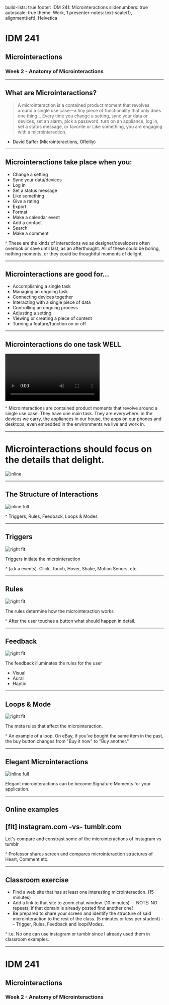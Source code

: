 build-lists: true
footer: IDM 241: Microinteractions
slidenumbers: true
autoscale: true
theme: Work, 1
presenter-notes: text-scale(1), alignment(left), Helvetica

# IDM 241

## Microinteractions

### Week 2 - Anatomy of Microinteractions

---

## What are Microinteractions?

> A microinteraction is a contained product moment that revolves around a single use case—a tiny piece of functionality that only does one thing... Every time you change a setting, sync your data or devices, set an alarm, pick a password, turn on an appliance, log in, set a status message, or favorite or Like something, you are engaging with a microinteraction. 

- David Saffer (Microinteractions, OReilly)

---

## Microinteractions take place when you:

- Change a setting
- Sync your data/devices
- Log in
- Set a status message
- Like something
- Give a rating
- Export
- Format
- Make a calendar event
- Add a contact
- Search
- Make a comment

^ These are the kinds of interactions we as designer/developers often overlook or save until last, as an afterthought. All of these could be boring, nothing moments, or they could be thoughtful moments of delight.

---

## Microinteractions are good for...

- Accomplishing a single task
- Managing an ongoing task
- Connecting devices together
- Interacting with a single piece of data
- Controlling an ongoing process
- Adjusting a setting
- Viewing or creating a piece of content
- Turning a feature/function on or off

---

## Microinteractions do one task WELL

![fill autoplay loop](../videos/Upload-Button-to-Circular-Progress-Bar-MicroInteraction.mp4)

^ Microinteractions are contained product moments that revolve around a single use case. They have one main task. They are everywhere: in the devices we carry, the appliances in our house, the apps on our phones and desktops, even embedded in the environments we live and work in.

---

# Microinteractions should focus on the details that delight.

![inline](../images/what-is-a-mobile-wallet.jpg)

---

## The Structure of Interactions

![inline full](../images/StructureOfInteractions.png)

^ Triggers, Rules, Feedback, Loops & Modes

---

## Triggers

![right fit](../images/trigger.png)

Triggers initiate the microinteraction

^ (a.k.a events). Click, Touch, Hover, Shake, Motion Senors, etc.


---

## Rules

![right fit](../images/rules.png)

The rules determine how the microinteraction works

^ After the user touches a button what should happen in detail.

---

## Feedback

![right fit](../images/feedback.png)

The feedback illuminates the rules for the user

- Visual
- Aural
- Haptic

---

## Loops & Mode

![right fit](../images/loops.png)

The meta rules that affect the microinteraction.

^ An example of a loop. On eBay, if you’ve bought the same item in the past, the buy button changes from "Buy it now" to "Buy another."

---

## Elegant Microinteractions

![inline full](../images/StructureOfInteractions.png)

Elegant microinteractions can be become Signature Moments for your application.

---

## Online examples

## [fit] instagram.com -vs- tumblr.com

Let's compare and constrast some of the microinteractions of instagram vs tumblr

^ Professor shares screen and compares microinteraction structures of  Heart, Comment etc.

---

## Classroom exercise

- Find a web site that has at least one interesting microinteraction. (15 minutes)
- Add a link to that site to zoom chat window. (10 minutes)
-- NOTE: NO repeats, if that domain is already posted find another one!
- Be prepared to share your screen and identify the structure of said microinteraction to the rest of the class. (5 minutes or less per student)
-- Trigger, Rules, Feedback and loop/Modes.

^ i.e. No one can use instagram or tumblr since I already used them in classroom examples.

---

# IDM 241

## Microinteractions

### Week 2 - Anatomy of Microinteractions